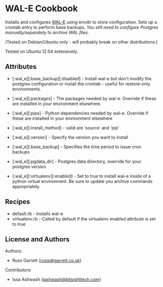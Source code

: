WAL-E Cookbook
==============

Installs and configures [WAL-E](https://github.com/wal-e/wal-e) using
envdir to store configuration. Sets up a crontab entry to perform base
backups.
*You still need to configure Postgres manually/separately to
archive WAL files.*

(Tested on Debian/Ubuntu only - will probably break on other
distributions.)

Tested on Ubuntu 12.04 extensively.

Attributes
----------

- [:wal_e][:base_backup][:disabled] - Install wal-e but don't modify the postgres configuration or install the crontab - useful for restore-only environments.
- [:wal_e][:packages] - The packages needed by wal-e. Override if these are installed in your environment elsewhere.
- [:wal_e][:pips] - Python dependencies needed by wal-e. Override if these are installed in your environment elsewhere

- [:wal_e][:install_method] - valid are 'source' and 'pip'
- [:wal_e][:version] - Specify the version you want to install
- [:wal_e][:base_backup] - Specifies the time period to issue cron backups

- [:wal_e][:pgdata_dir] - Postgres data directory, override for your postgres version

- [:wal_e][:virtualenv][:enabled] - Set to true to install wal-e inside of a python virtual environment. Be sure to update you archive commands appropriately.

Recipes
-------

- default.rb - Installs wal-e
- virtualenv.rb - Called by default if the virtualenv enabled attribute is set to true

License and Authors
-------------------
Authors:

* Russ Garrett (rusis@garrett.co.uk)

Contributors:

* Issa Ashwash (iashwash@bitsighttech.com)
